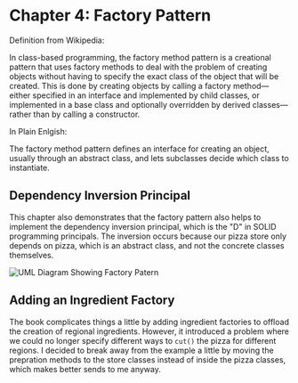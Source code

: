 # Chapter 4: Factory Pattern

Definition from Wikipedia:

In class-based programming, the factory method pattern is a creational pattern that uses factory methods to deal with the problem of creating objects without having to specify the exact class of the object that will be created. This is done by creating objects by calling a factory method—either specified in an interface and implemented by child classes, or implemented in a base class and optionally overridden by derived classes—rather than by calling a constructor.

In Plain Enlgish:

The factory method pattern defines an interface for creating an object, usually through an abstract class, and lets subclasses decide which class to instantiate.

## Dependency Inversion Principal

This chapter also demonstrates that the factory pattern also helps to implement the dependency inversion principal, which is the "D" in SOLID programming principals.  The inversion occurs because our pizza store only depends on pizza, which is an abstract class, and not the concrete classes themselves.

![UML Diagram Showing Factory Patern][uml_diagram]

[uml_diagram]: https://upload.wikimedia.org/wikipedia/commons/4/43/W3sDesign_Factory_Method_Design_Pattern_UML.jpg "UML Diagram Showing Factory Patern"


## Adding an Ingredient Factory

The book complicates things a little by adding ingredient factories to offload the creation of regional ingredients. However, it introduced a problem where we could no longer specify different ways to `cut()` the pizza for different regions. I decided to break away from the example a little by moving the prepration methods to the store classes instead of inside the pizza classes, which makes better sends to me anyway.
